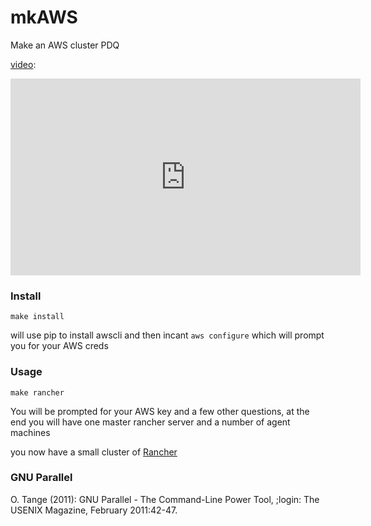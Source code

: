 # mkAWS

Make an AWS cluster PDQ

[video](https://youtu.be/kp2F6SB-3bI):
<iframe width="560" height="315" src="https://www.youtube.com/embed/kp2F6SB-3bI" frameborder="0" allowfullscreen></iframe>

### Install

```
make install
```

will use pip to install awscli and then incant `aws configure` which will prompt you for your AWS creds

### Usage

```
make rancher
```

You will be prompted for your AWS key and a few other questions, at the end you will have one master rancher server and a number of agent machines

you now have a small cluster of [Rancher](http://rancher.com/rancher/)

### GNU Parallel

  O. Tange (2011): GNU Parallel - The Command-Line Power Tool,
      ;login: The USENIX Magazine, February 2011:42-47.
